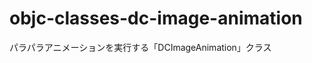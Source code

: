 objc-classes-dc-image-animation
===============================

パラパラアニメーションを実行する「DCImageAnimation」クラス
